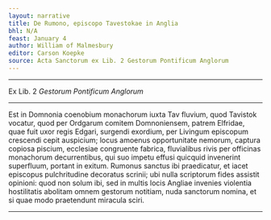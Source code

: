 ```yaml
---
layout: narrative
title: De Rumono, episcopo Tavestokae in Anglia
bhl: N/A
feast: January 4
author: William of Malmesbury
editor: Carson Koepke
source: Acta Sanctorum ex Lib. 2 Gestorum Pontificum Anglorum
---
```


---

Ex Lib. 2 *Gestorum Pontificum Anglorum*

---

Est in Domnonia coenobium monachorum iuxta Tav fluvium, quod Tavistok vocatur, quod per Ordgarum comitem Domnoniensem, patrem Elfridae, quae fuit uxor regis Edgari, surgendi exordium, per Livingum episcopum crescendi cepit auspicium; locus amoenus opportunitate nemorum, captura copiosa piscium, ecclesiae congruente fabrica, fluvialibus rivis per officinas monachorum decurrentibus, qui suo impetu effusi quicquid invenerint superfluum, portant in exitum. Rumonus sanctus ibi praedicatur, et iacet episcopus pulchritudine decoratus scrinii; ubi nulla scriptorum fides assistit opinioni: quod non solum ibi, sed in multis locis Angliae invenies violentia hostilitatis abolitam omnem gestorum notitiam, nuda sanctorum nomina, et si quae modo praetendunt miracula sciri.

---
